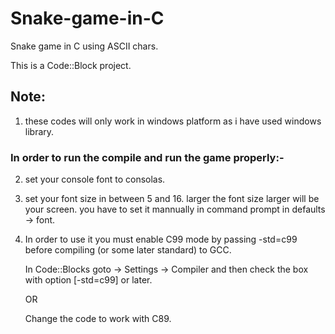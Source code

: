 # Snake-game-in-C
Snake game in C using ASCII chars.

This is a Code::Block project.

## Note:

1. these codes will only work in windows platform as i have used windows library.
### In order to run the compile and run the game properly:-
2. set your console font to consolas.
3. set your font size in between 5 and 16.
   larger the font size larger will be your screen.
   you have to set it mannually in command prompt in defaults -> font.

4. In order to use it you must enable C99 mode by passing -std=c99 before compiling (or some later standard) to GCC.
 
   In Code::Blocks goto -> Settings -> Compiler and then check the box with option [-std=c99] or later.
 
   OR
 
   Change the code to work with C89.
